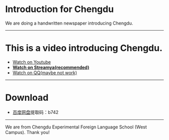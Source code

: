 # Introduction for Chengdu

We are doing a handwritten newspaper introducing Chengdu. 

----
# This is a video introducing Chengdu.
+ [Watch on Youtube](https://youtu.be/H6lA963ZiSM)
+ [**Watch on Streamya(recommended)**](https://streamja.com/waBKz)
+ [Watch on QQ(maybe not work)](http://user.qzone.qq.com/929778338/photo/V1174doO2I6t0M/NR8AVjZiQ1FBNU1qazNOemd6TXpnYXRsWmdYSVU2SEEhIQcAcGhvdG9neg!!/)
----
# Download
+ [百度网盘](https://pan.baidu.com/s/1TmpXLknYCQbZvh8Qf8ntSQ)提取码：b742 
----
We are from Chengdu Experimental Foreign Language School (West Campus). 
Thank you!
